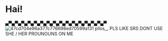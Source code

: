 # Hai!
▄▀▄▀▄▀▄▀▄▀▄▀▄▀▄▀▄▀▄▀▄▀▄▀▄▀▄▀▄▀▄▀
![47cd704e96a377c776698ed70599a131](https://github.com/user-attachments/assets/aa31690f-ee68-4355-8959-a22a238c0c5f)
pllss,,, PLS LIKE SRS DONT USE SHE / HER PROUNOUNS ON ME
